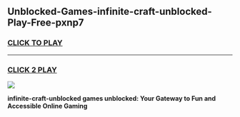 
## Unblocked-Games-infinite-craft-unblocked-Play-Free-pxnp7
<h3>
<a href="https://premium76.site?title=infinite-craft-unblocked&ref=21A">CLICK TO PLAY</a></h3>
<hr>

<h3>
<a href="https://premium76.site?title=infinite-craft-unblocked&ref=21A">CLICK 2 PLAY</a>
  
</h3>

<a href="https://premium76.site?title=infinite-craft-unblocked&ref=21A"><img src="https://clearcache.store/games.png"></a>


**infinite-craft-unblocked games unblocked: Your Gateway to Fun and Accessible Online Gaming**
